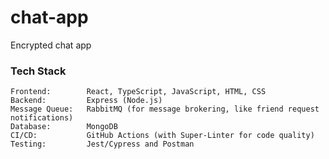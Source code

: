 # chat-app
Encrypted chat app

### Tech Stack
    Frontend:        React, TypeScript, JavaScript, HTML, CSS
    Backend:         Express (Node.js)
    Message Queue:   RabbitMQ (for message brokering, like friend request notifications)
    Database:        MongoDB
    CI/CD:           GitHub Actions (with Super-Linter for code quality)
    Testing:         Jest/Cypress and Postman
